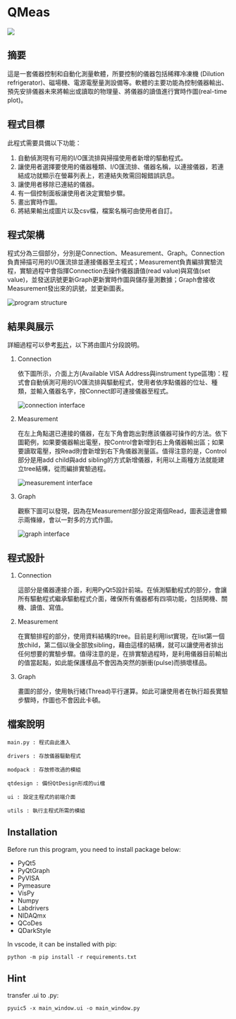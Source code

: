 # QMeas
<a href="#"><img src="https://img.shields.io/badge/python-v3.6+-blue.svg?logo=python&style=for-the-badge" /></a>

## 摘要
這是一套儀器控制和自動化測量軟體，所要控制的儀器包括稀釋冷凍機 (Dilution refrigerator)、磁場機、電源電壓量測設備等。軟體的主要功能為控制儀器輸出、預先安排儀器未來將輸出或讀取的物理量、將儀器的讀值進行實時作圖(real-time plot)。

## 程式目標
此程式需要具備以下功能：
1.	自動偵測現有可用的I/O匯流排與掃描使用者新增的驅動程式。
2.	讓使用者選擇要使用的儀器種類、I/O匯流排、儀器名稱，以連接儀器，若連結成功就顯示在螢幕列表上，若連結失敗需回報錯誤訊息。
3.	讓使用者移除已連結的儀器。
4.	有一個控制面板讓使用者決定實驗步驟。
5.	畫出實時作圖。
6.	將結果輸出成圖片以及csv檔，檔案名稱可由使用者自訂。

## 程式架構
程式分為三個部分，分別是Connection、Measurement、Graph。Connection負責掃描可用的I/O匯流排並連接儀器至主程式；Measurement負責編排實驗流程，實驗過程中會指揮Connection去操作儀器讀值(read value)與寫值(set value)，並發送訊號更新Graph更新實時作圖與儲存量測數據；Graph會接收Measurement發出來的訊號，並更新圖表。

![program structure](https://i.imgur.com/ueL3XPM.png)

## 結果與展示
詳細過程可以參考[影片](https://youtu.be/omZaGmend-w)，以下將由圖片分段說明。
1. Connection

    依下圖所示，介面上方(Available VISA Address與instrument type區塊)：程式會自動偵測可用的I/O匯流排與驅動程式，使用者依序點儀器的位址、種類，並輸入儀器名字，按Connect即可連接儀器至程式。

    ![connection interface](https://i.imgur.com/QVYu62a.png)
    
2. Measurement

    在左上角點選已連接的儀器，在左下角會跑出對應該儀器可操作的方法。依下圖範例，如果要儀器輸出電壓，按Control會新增到右上角儀器輸出區；如果要讀取電壓，按Read則會新增到右下角儀器測量區。值得注意的是，Control部分是用add child與add sibling的方式新增儀器，利用以上兩種方法就能建立tree結構，從而編排實驗過程。

    ![measurement interface](https://i.imgur.com/kZNb76J.png)

3. Graph

    觀察下圖可以發現，因為在Measurement部分設定兩個Read，圖表這邊會顯示兩條線，會以一對多的方式作圖。

    ![graph interface](https://i.imgur.com/IsX7jMN.png)

## 程式設計
1. Connection

    這部分是儀器連接介面，利用PyQt5設計前端。在偵測驅動程式的部分，會讓所有驅動程式繼承驅動程式介面，確保所有儀器都有四項功能，包括開機、關機、讀值、寫值。

2. Measurement

    在實驗排程的部分，使用資料結構的tree。目前是利用list實現，在list第一個放child，第二個以後全部放sibling，藉由這樣的結構，就可以讓使用者排出任何想要的實驗步驟。值得注意的是，在排實驗過程時，是利用儀器目前輸出的值當起點，如此能保護樣品不會因為突然的脈衝(pulse)而損壞樣品。

3. Graph

    畫圖的部分，使用執行緒(Thread)平行運算。如此可讓使用者在執行超長實驗步驟時，作圖也不會因此卡頓。

## 檔案說明
```
main.py : 程式由此進入

drivers : 存放儀器驅動程式

modpack : 存放修改過的模組

qtdesign : 備份QtDesign形成的ui檔

ui : 設定主程式的前端介面

utils : 執行主程式所需的模組
```

## Installation
Before run this program, you need to install package below:
- PyQt5
- PyQtGraph
- PyVISA
- Pymeasure
- VisPy
- Numpy
- Labdrivers
- NIDAQmx
- QCoDes
- QDarkStyle

In vscode, it can be installed with pip:

    python -m pip install -r requirements.txt

## Hint
transfer .ui to .py:

    pyuic5 -x main_window.ui -o main_window.py